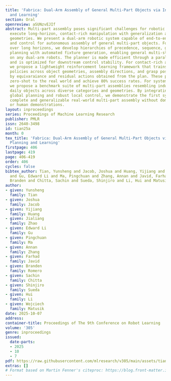 ```yaml
---
title: 'Fabrica: Dual-Arm Assembly of General Multi-Part Objects via Integrated Planning
  and Learning'
section: Oral
openreview: aSUNzvEJIf
abstract: Multi-part assembly poses significant challenges for robotic systems to
  execute long-horizon, contact-rich manipulation with generalization across complex
  geometries. We present a dual-arm robotic system capable of end-to-end planning
  and control for autonomous assembly of general multi-part objects. For planning
  over long horizons, we develop hierarchies of precedence, sequence, grasp, and motion
  planning with automated fixture generation, enabling general multi-step assembly
  on any dual-arm robots. The planner is made efficient through a parallelizable design
  and is optimized for downstream control stability. For contact-rich assembly steps,
  we propose a lightweight reinforcement learning framework that trains generalist
  policies across object geometries, assembly directions, and grasp poses, guided
  by equivaraiance and residual actions obtained from the plan. These policies transfer
  zero-shot to the real world and achieve 80% success rates. For systematic evaluation,
  we propose a benchmark suite of multi-part assemblies resembling industrial and
  daily objects across diverse categories and geometries. By integrating efficient
  global planning and robust local control, we demonstrate the first system to achieve
  complete and generalizable real-world multi-part assembly without domain knowledge
  or human demonstrations.
layout: inproceedings
series: Proceedings of Machine Learning Research
publisher: PMLR
issn: 2640-3498
id: tian25a
month: 0
tex_title: 'Fabrica: Dual-Arm Assembly of General Multi-Part Objects via Integrated
  Planning and Learning'
firstpage: 406
lastpage: 419
page: 406-419
order: 406
cycles: false
bibtex_author: Tian, Yunsheng and Jacob, Joshua and Huang, Yijiang and Zhao, Jialiang
  and Gu, Edward Li and Ma, Pingchuan and Zhang, Annan and Javid, Farhad and Romero,
  Branden and Chitta, Sachin and Sueda, Shinjiro and Li, Hui and Matusik, Wojciech
author:
- given: Yunsheng
  family: Tian
- given: Joshua
  family: Jacob
- given: Yijiang
  family: Huang
- given: Jialiang
  family: Zhao
- given: Edward Li
  family: Gu
- given: Pingchuan
  family: Ma
- given: Annan
  family: Zhang
- given: Farhad
  family: Javid
- given: Branden
  family: Romero
- given: Sachin
  family: Chitta
- given: Shinjiro
  family: Sueda
- given: Hui
  family: Li
- given: Wojciech
  family: Matusik
date: 2025-10-07
address:
container-title: Proceedings of The 9th Conference on Robot Learning
volume: '305'
genre: inproceedings
issued:
  date-parts:
  - 2025
  - 10
  - 7
pdf: https://raw.githubusercontent.com/mlresearch/v305/main/assets/tian25a/tian25a.pdf
extras: []
# Format based on Martin Fenner's citeproc: https://blog.front-matter.io/posts/citeproc-yaml-for-bibliographies/
---
```

